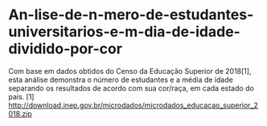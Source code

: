 # An-lise-de-n-mero-de-estudantes-universitarios-e-m-dia-de-idade-dividido-por-cor
Com base em dados obtidos do Censo da Educação Superior de 2018[1], esta análise demonstra o número de estudantes e a média de idade separando os resultados de acordo com sua cor/raça, em cada estado do país.  [1] http://download.inep.gov.br/microdados/microdados_educacao_superior_2018.zip
